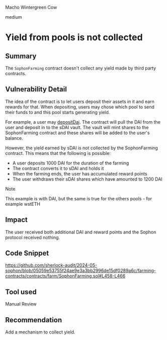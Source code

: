 Macho Wintergreen Cow

medium

# Yield from pools is not collected

## Summary
The `SophonFarming` contract doesn't collect any yield made by third party contracts.

## Vulnerability Detail
The idea of the contract is to let users deposit their assets in it and earn rewards for that. When depositing, users may chose which pool to send their funds to and this pool starts generating yield. 

For example, a user may [depositDai](https://github.com/sherlock-audit/2024-05-sophon/blob/05059e53755f24ae9e3a3bb2996de15df0289a6c/farming-contracts/contracts/farm/SophonFarming.sol#L458-L466). The contract will pull the DAI from the user and deposit in to the sDAI vault. The vault will mint shares to the SophonFarming contract and these shares will be added to the user's balance.

However, the yield earned by sDAI is not collected by the SophonFarming contract. This means that the following is possible:
 - A user deposits 1000 DAI for the duration of the farming
 - The contract converts it to sDAI and holds it
 - When the farming ends, the user has accumulated reward points
 - The user withdraws their sDAI shares which have amounted to 1200 DAI

>[!NOTE]
>This example is with DAI, but the same is true for the others pools - for example wstETH

## Impact
The user received both additional DAI and reward points and the Sophon protocol received nothing.
## Code Snippet
https://github.com/sherlock-audit/2024-05-sophon/blob/05059e53755f24ae9e3a3bb2996de15df0289a6c/farming-contracts/contracts/farm/SophonFarming.sol#L458-L466
## Tool used

Manual Review

## Recommendation
Add a mechanism to collect yield.
